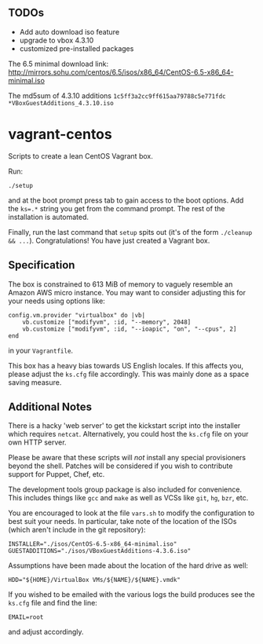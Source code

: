 
TODOs
-----

* Add auto download iso feature
* upgrade to vbox 4.3.10
* customized pre-installed packages

The 6.5 minimal download link:
http://mirrors.sohu.com/centos/6.5/isos/x86_64/CentOS-6.5-x86_64-minimal.iso

The md5sum of 4.3.10 additions
`1c5ff3a2cc9ff615aa79788c5e771fdc *VBoxGuestAdditions_4.3.10.iso`

vagrant-centos
==============

Scripts to create a lean CentOS Vagrant box.

Run:

    ./setup

and at the boot prompt press tab to gain access to the boot options.
Add the `ks=.*` string you get from the command prompt. The rest of
the installation is automated.

Finally, run the last command that `setup` spits out (it's of the
form `./cleanup && ...`). Congratulations! You have just created a
Vagrant box.


Specification
-------------

The box is constrained to 613 MiB of memory to vaguely resemble an
Amazon AWS micro instance. You may want to consider adjusting this
for your needs using options like:

    config.vm.provider "virtualbox" do |vb|
        vb.customize ["modifyvm", :id, "--memory", 2048]
        vb.customize ["modifyvm", :id, "--ioapic", "on", "--cpus", 2]
    end

in your `Vagrantfile`.

This box has a heavy bias towards US English locales. If this
affects you, please adjust the `ks.cfg` file accordingly. This was
mainly done as a space saving measure.


Additional Notes
----------------

There is a hacky 'web server' to get the kickstart script into the
installer which requires `netcat`. Alternatively, you could host the
`ks.cfg` file on your own HTTP server.

Please be aware that these scripts will *not* install any special
provisioners beyond the shell. Patches will be considered if you
wish to contribute support for Puppet, Chef, etc.

The development tools group package is also included for
convenience. This includes things like `gcc` and `make` as well as
VCSs like `git`, `hg`, `bzr`, etc.

You are encouraged to look at the file `vars.sh` to modify the
configuration to best suit your needs. In particular, take note
of the location of the ISOs (which aren't include in the git
repository):

    INSTALLER="./isos/CentOS-6.5-x86_64-minimal.iso"
    GUESTADDITIONS="./isos/VBoxGuestAdditions-4.3.6.iso"

Assumptions have been made about the location of the hard drive as
well:

    HDD="${HOME}/VirtualBox VMs/${NAME}/${NAME}.vmdk"

If you wished to be emailed with the various logs the build produces
see the `ks.cfg` file and find the line:

    EMAIL=root

and adjust accordingly.
